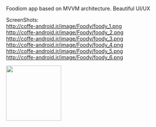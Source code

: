 
Foodiom app based on MVVM architecture.
Beautiful UI/UX 




ScreenShots:     
http://coffe-android.ir/image/Foody/foody_1.png
</br>
http://coffe-android.ir/image/Foody/foody_2.png
</br>
http://coffe-android.ir/image/Foody/foody_3.png
</br>
http://coffe-android.ir/image/Foody/foody_4.png
</br>
http://coffe-android.ir/image/Foody/foody_5.png
</br>
http://coffe-android.ir/image/Foody/foody_6.png

<img src="http://coffe-android.ir/image/Foody/foody_3.png" width="150"  >
